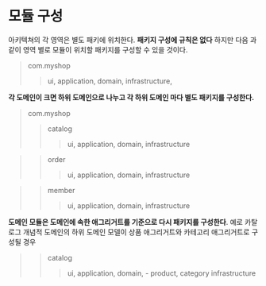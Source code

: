 # 모듈 구성

아키텍쳐의 각 영역은 별도 패키에 위치한다. **패키지 구성에 규칙은 없다** 하지만 다음 과 같이 영역 별로 모듈이 위치할 패키지를 구성할 수 있을 것이다.

> com.myshop
>> ui,
>> application,
>> domain,
>> infrastructure,

**각 도메인이 크면 하위 도메인으로 나누고 각 하위 도메인 마다 별도 패키지를 구성한다.**

> com.myshop
>> catalog
>>> ui,
>>> application,
>>> domain,
>>> infrastructure

>> order
>>> ui,
>>> application,
>>> domain,
>>> infrastructure

>> member
>>> ui,
>>> application,
>>> domain,
>>> infrastructure 

**도메인 모듈은 도메인에 속한 애그리거트를 기준으로 다시 패키지를 구성한다**. 예로 카탈로그 개념적 도메인의 하위 도메인 모델이 상품 애그리거트와 카테고리 애그리거트로 구성될 경우 


>> catalog
  >>> ui,
  >>> application,
  >>> domain,
    - product, category
  >>> infrastructure
